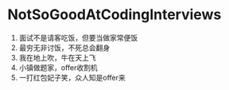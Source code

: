 # NotSoGoodAtCodingInterviews

1. 面试不是请客吃饭，但要当做家常便饭
2. 最穷无非讨饭，不死总会翻身
3. 我在地上吹，牛在天上飞
4. 小镇做题家，offer收割机
5. 一打红包妃子笑，众人知是offer来
